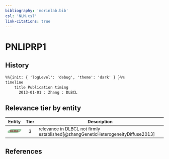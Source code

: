 ```yaml
---
bibliography: 'morinlab.bib'
csl: 'NLM.csl'
link-citations: true
---
```


# PNLIPRP1

## History

```mermaid
%%{init: { 'logLevel': 'debug', 'theme': 'dark' } }%%
timeline
    title Publication timing
      2013-01-01 : Zhang : DLBCL
```


## Relevance tier by entity

|Entity|Tier|Description|
|:------:|:----:|--------------------------------------|
|![DLBCL](images/icons/DLBCL_tier3.png)|3|relevance in DLBCL not firmly established[@zhangGeneticHeterogeneityDiffuse2013]|





## References



